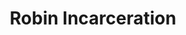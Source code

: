 ---
title: Robin Incarceration
categories: ['incarceration']
contributors: mechie and robin
excerpt: >
    "The thing that keeps me fighting is instinct. Imprisonment is not our natural habitat. This is not my home."
image: robin-incarceration-web.png
featured: true
featured_order: 14
---